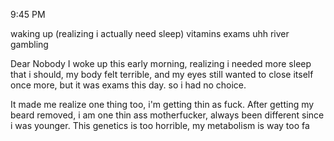 
9:45 PM

waking up (realizing i actually need sleep)
vitamins
exams
uhh
river
gambling

Dear Nobody
I woke up this early morning, realizing i needed more sleep that i should, my body felt terrible, and my eyes still wanted to close itself once more, but it was exams this day. so i had no choice.

It made me realize one thing too, i'm getting thin as fuck. After getting my beard removed, i am one thin ass motherfucker, always been different since i was younger.
This genetics is too horrible, my metabolism is way too fa
